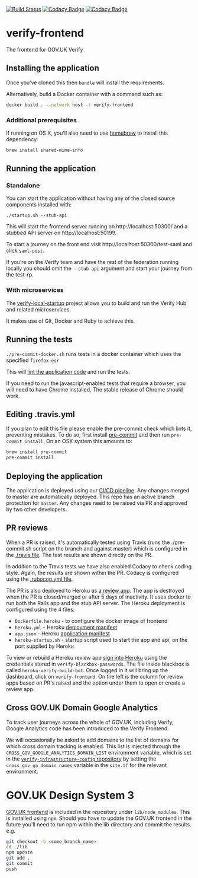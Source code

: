 [![Build Status](https://travis-ci.com/alphagov/verify-frontend.svg?branch=master)](https://travis-ci.com/alphagov/verify-frontend)
[![Codacy Badge](https://api.codacy.com/project/badge/Grade/2161f0de613c449dac77fbd77b8d9703)](https://www.codacy.com/app/alphagov/verify-frontend?utm_source=github.com&amp;utm_medium=referral&amp;utm_content=alphagov/verify-frontend&amp;utm_campaign=Badge_Grade)
[![Codacy Badge](https://api.codacy.com/project/badge/Coverage/2161f0de613c449dac77fbd77b8d9703)](https://www.codacy.com/app/alphagov/verify-frontend?utm_source=github.com&utm_medium=referral&utm_content=alphagov/verify-frontend&utm_campaign=Badge_Coverage)

# verify-frontend

The frontend for GOV.UK Verify

## Installing the application

Once you’ve cloned this then `bundle` will install the requirements.

Alternatively, build a Docker container with a command such as:

```bash
docker build . --network host -t verify-frontend
```

### Additional prerequisites

If running on OS X, you'll also need to use [homebrew](https://brew.sh/) to install this dependency:

```bash
brew install shared-mime-info
```

## Running the application

### Standalone

You can start the application without having any of the closed source components installed with:

`./startup.sh --stub-api`

This will start the frontend server running on http://localhost:50300/ and a stubbed API server on http://localhost:50199.

To start a journey on the front end visit http://localhost:50300/test-saml and click `saml-post`.

If you're on the Verify team and have the rest of the federation running locally you should omit the `--stub-api` argument
and start your journey from the test-rp.

### With microservices

The [verify-local-startup](https://github.com/alphagov/verify-local-startup) project allows you to
build and run the Verify Hub and related microservices.

It makes use of Git, Docker and Ruby to achieve this.

## Running the tests

`./pre-commit-docker.sh` runs tests in a docker container which uses the specified `firefox-esr`

This will [lint the application code](https://github.com/alphagov/govuk-lint) and run the tests.

If you need to run the javascript-enabled tests that require a browser, you will need to have Chrome installed. The stable release of Chrome should work.

## Editing .travis.yml

If you plan to edit this file please enable the pre-commit check which lints it, preventing mistakes.
To do so, first install [pre-commit](http://pre-commit.com) and then run `pre-commit install`.
On an OSX system this amounts to:

```bash
brew install pre-commit
pre-commit install
```

## Deploying the application

The application is deployed using our [CI/CD pipeline](https://cd.gds-reliability.engineering/teams/verify/pipelines/deploy-verify-hub?groups=build-apps&groups=default).
Any changes merged to master are automatically deployed. This repo has an active branch protection for `master`. Any changes need to be raised via PR and approved by two other developers.

## PR reviews

When a PR is raised, it's automatically tested using Travis (runs the ./pre-commit.sh script on the branch and against master) which is configured in the [.travis file](/.travis). The test results are shown directly on the PR.

In addition to the Travis tests we have also enabled Codacy to check coding style. Again, the results are shown within the PR. Codacy is configured using the [.rubocop.yml file](/.rubocop.yml).

The PR is also deployed to Heroku as [a review app](https://devcenter.heroku.com/articles/github-integration-review-apps). The app is destroyed when the PR is closed/merged or after 5 days of inactivity. It uses docker to run both the Rails app and the stub API server. The Heroku deployment is configured using the 4 files:

* `Dockerfile.heroku` - to configure the docker image of frontend
* `heroku.yml` - Heroku [deployment manifest](https://devcenter.heroku.com/articles/build-docker-images-heroku-yml)
* `app.json` - Heroku [application manifest](https://devcenter.heroku.com/articles/app-json-schema)
* `heroku-startup.sh` - startup script used to start the app and api, on the port supplied by Heroku

To view or rebuild a Heroku review app [sign into Heroku](https://id.heroku.com/login) using the credentials stored in `verify-blackbox-passwords`. The file inside blackbox is called `heroku-verify-build-bot`. Once logged in it will bring up the dashboard, click on `verify-frontend`. On the left is the column for review apps based on PR's raised and the option under them to open or create a review app.

## Cross GOV.UK Domain Google Analytics

To track user journeys across the whole of GOV.UK, including Verify, Google Analytics code has been introduced to the Verify Frontend.

We will occasionally be asked to add domains to the list of domains for which cross domain tracking is enabled. This list is injected through the `CROSS_GOV_GOOGLE_ANALYTICS_DOMAIN_LIST`
environment variable, which is set in the [`verify-infrastructure-config` repository](https://github.com/alphagov/verify-infrastructure-config/blob/master/terraform/deployments/prod/hub/site.tf)
by setting the `cross_gov_ga_domain_names` variable in the `site.tf` for the relevant environment.

# GOV.UK Design System 3

[GOV.UK frontend](https://github.com/alphagov/govuk-frontend) is included in the repository under
`lib/node_modules`.  This is installed using `npm`.
Should you have to update the GOV.UK frontend in the future you'll need to run npm within the lib directory and
commit the results. e.g.

```bash
git checkout -b <some_branch_name>
cd ./lib
npm update
git add .
git commit
push
```
